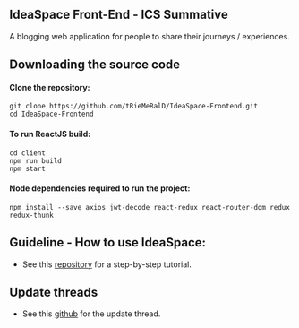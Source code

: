 ## IdeaSpace Front-End - ICS Summative

A blogging web application for people to share their journeys / experiences.

## Downloading the source code

#### Clone the repository:

```
git clone https://github.com/tRieMeRalD/IdeaSpace-Frontend.git
cd IdeaSpace-Frontend
```

#### To run ReactJS build:

```
cd client
npm run build
npm start
```

#### Node dependencies required to run the project:

```
npm install --save axios jwt-decode react-redux react-router-dom redux redux-thunk
```

## Guideline - How to use IdeaSpace:

- See this [repository] for a step-by-step tutorial.

[repository]: https://github.com/tRieMeRalD/IdeaSpace

## Update threads

- See this [github] for the update thread.

[github]: https://github.com/tRieMeRalD/IdeaSpace
